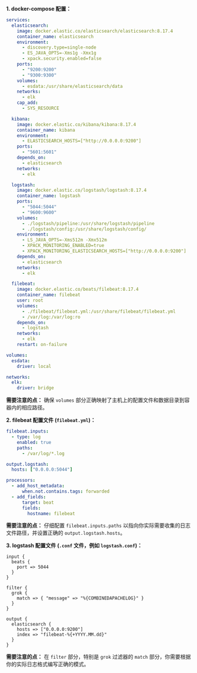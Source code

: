 **1. docker-compose 配置：**

```yaml
services:
  elasticsearch:
    image: docker.elastic.co/elasticsearch/elasticsearch:8.17.4
    container_name: elasticsearch
    environment:
      - discovery.type=single-node
      - ES_JAVA_OPTS=-Xms1g -Xmx1g
      - xpack.security.enabled=false
    ports:
      - "9200:9200"
      - "9300:9300"
    volumes:
      - esdata:/usr/share/elasticsearch/data
    networks:
      - elk
    cap_add:
      - SYS_RESOURCE

  kibana:
    image: docker.elastic.co/kibana/kibana:8.17.4
    container_name: kibana
    environment:
      - ELASTICSEARCH_HOSTS=["http://0.0.0.0:9200"]
    ports:
      - "5601:5601"
    depends_on:
      - elasticsearch
    networks:
      - elk

  logstash:
    image: docker.elastic.co/logstash/logstash:8.17.4
    container_name: logstash
    ports:
      - "5044:5044"
      - "9600:9600"
    volumes:
      - ./logstash/pipeline:/usr/share/logstash/pipeline
      - ./logstash/config:/usr/share/logstash/config/
    environment:
      - LS_JAVA_OPTS=-Xms512m -Xmx512m
      - XPACK_MONITORING_ENABLED=true
      - XPACK_MONITORING_ELASTICSEARCH_HOSTS=["http://0.0.0.0:9200"]
    depends_on:
      - elasticsearch
    networks:
      - elk

  filebeat:
    image: docker.elastic.co/beats/filebeat:8.17.4
    container_name: filebeat
    user: root
    volumes:
      - ./filebeat/filebeat.yml:/usr/share/filebeat/filebeat.yml
      - /var/log:/var/log:ro
    depends_on:
      - logstash
    networks:
      - elk
    restart: on-failure

volumes:
  esdata:
    driver: local

networks:
  elk:
    driver: bridge
```

**需要注意的点：** 确保 `volumes` 部分正确映射了主机上的配置文件和数据目录到容器内的相应路径。

**2. filebeat 配置文件 (`filebeat.yml`)：**

```yaml
filebeat.inputs:
  - type: log
    enabled: true
    paths:
      - /var/log/*.log

output.logstash:
  hosts: ["0.0.0.0:5044"]

processors:
  - add_host_metadata:
      when.not.contains.tags: forwarded
  - add_fields:
      target: beat
      fields:
        hostname: filebeat
```

**需要注意的点：** 仔细配置 `filebeat.inputs.paths` 以指向你实际需要收集的日志文件路径，并设置正确的 `output.logstash.hosts`。

**3. logstash 配置文件 (`.conf` 文件，例如 `logstash.conf`)：**

```
input {
  beats {
    port => 5044
  }
}

filter {
  grok {
    match => { "message" => "%{COMBINEDAPACHELOG}" }
  }
}

output {
  elasticsearch {
    hosts => ["0.0.0.0:9200"]
    index => "filebeat-%{+YYYY.MM.dd}"
  }
}
```

**需要注意的点：** 在 `filter` 部分，特别是 `grok` 过滤器的 `match` 部分，你需要根据你的实际日志格式编写正确的模式。